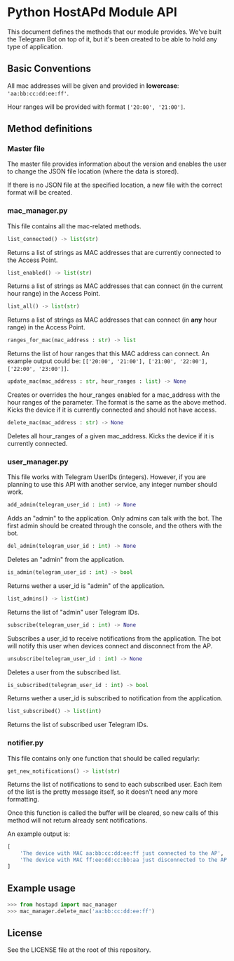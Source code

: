 # Python HostAPd Module API

This document defines the methods that our module provides. We've built the
Telegram Bot on top of it, but it's been created to be able to hold
any type of application.

## Basic Conventions

All mac addresses will be given and provided in **lowercase**:
`'aa:bb:cc:dd:ee:ff'`.

Hour ranges will be provided with format `['20:00', '21:00']`.

## Method definitions

### Master file

The master file provides information about the version and enables the user
to change the JSON file location (where the data is stored).

If there is no JSON file at the specified location, a new file with the
correct format will be created.

### mac_manager.py

This file contains all the mac-related methods.

```py
list_connected() -> list(str)
```

Returns a list of strings as MAC addresses that are currently connected to the
Access Point.

```py
list_enabled() -> list(str)
```

Returns a list of strings as MAC addresses that can connect (in the current
hour range) in the Access Point.

```py
list_all() -> list(str)
```

Returns a list of strings as MAC addresses that can connect (in **any**
hour range) in the Access Point.

```py
ranges_for_mac(mac_address : str) -> list
```

Returns the list of hour ranges that this MAC address can connect. An example
output could be: `[['20:00', '21:00'], ['21:00', '22:00'], ['22:00', '23:00']]`.

```py
update_mac(mac_address : str, hour_ranges : list) -> None
```

Creates or overrides the hour_ranges enabled for a mac_address with the hour
ranges of the parameter. The format is the same as the above method. Kicks the
device if it is currently connected and should not have access.

```py
delete_mac(mac_address : str) -> None
```

Deletes all hour_ranges of a given mac_address. Kicks the device if it is
currently connected.

### user_manager.py

This file works with Telegram UserIDs (integers). However, if you are
planning to use this API with another service, any integer number should
work.

```py
add_admin(telegram_user_id : int) -> None
```

Adds an "admin" to the application. Only admins can talk with the bot. The
first admin should be created through the console, and the others with the bot.

```py
del_admin(telegram_user_id : int) -> None
```

Deletes an "admin" from the application.

```py
is_admin(telegram_user_id : int) -> bool
```

Returns wether a user_id is "admin" of the application.

```py
list_admins() -> list(int)
```

Returns the list of "admin" user Telegram IDs.

```py
subscribe(telegram_user_id : int) -> None
```

Subscribes a user_id to receive notifications from the application.
The bot will notify this user when devices connect and disconnect from the AP.

```py
unsubscribe(telegram_user_id : int) -> None
```

Deletes a user from the subscribed list.

```py
is_subscribed(telegram_user_id : int) -> bool
```

Returns wether a user_id is subscribed to notification from the application.

```py
list_subscribed() -> list(int)
```

Returns the list of subscribed user Telegram IDs.

### notifier.py

This file contains only one function that should be called regularly:

```py
get_new_notifications() -> list(str)
```

Returns the list of notifications to send to each subscribed user.
Each item of the list is the pretty message itself, so it doesn't need any
more formatting.

Once this function is called the buffer will be cleared, so new calls of
this method will not return already sent notifications.

An example output is:

```py
[
    'The device with MAC aa:bb:cc:dd:ee:ff just connected to the AP',
    'The device with MAC ff:ee:dd:cc:bb:aa just disconnected to the AP'
]
```

## Example usage

```py
>>> from hostapd import mac_manager
>>> mac_manager.delete_mac('aa:bb:cc:dd:ee:ff')
```

## License

See the LICENSE file at the root of this repository.
